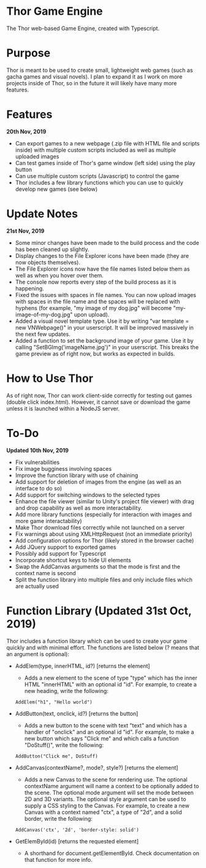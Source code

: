 # Thor Game Engine
 The Thor web-based Game Engine, created with Typescript. 

# Purpose
Thor is meant to be used to create small, lightweight web games (such as gacha games and 
visual novels). I plan to expand it as I work on more projects inside of Thor, so 
in the future it will likely have many more features.

# Features
**20th Nov, 2019**
- Can export games to a new webpage (.zip file with HTML file and scripts inside) with multiple 
custom scripts included as well as multiple uploaded images
- Can test games inside of Thor's game window (left side) using the play button
- Can use multiple custom scripts (Javascript) to control the game
- Thor includes a few library functions which you can use to quickly develop new games (see below)

# Update Notes
**21st Nov, 2019**
- Some minor changes have been made to the build process and the code has been cleaned up slightly.
- Display changes to the File Explorer icons have been made (they are now objects themselves).
- The File Explorer icons now have the file names listed below them as well as when you hover
over them. 
- The console now reports every step of the build process as it is happening. 
- Fixed the issues with spaces in file names. You can now upload images with spaces in the file 
name and the spaces will be replaced with hyphens (for example, "my image of my dog.jpg" will 
become "my-image-of-my-dog.jpg" upon upload).
- Added a visual novel template type. Use it by writing "var template = new VNWebpage()" in 
your userscript. It will be improved massively in the next few updates.
- Added a function to set the background image of your game. Use it by calling 
"SetBGImg('imageName.jpg')" in your userscript. This breaks the game preview as of right now,
but works as expected in builds. 

# How to Use Thor
As of right now, Thor can work client-side correctly for testing out games (double click index.html). However, it cannot save or download the game unless it is launched within a NodeJS server.

# To-Do
**Updated 10th Nov, 2019**
- Fix vulnerabilities
- Fix image bugginess involving spaces
- Improve the function library with use of chaining 
- Add support for deletion of images from the engine (as well as an interface to do so)
- Add support for switching windows to the selected types
- Enhance the file viewer (similar to Unity's project file viewer) with drag and drop capability
as well as more interactability. 
- Add more library functions (especially for interaction with images and more game interactability)
- Make Thor download files correctly while not launched on a server
- Fix warnings about using XMLHttpRequest (not an immediate priority)
- Add configuration options for Thor (likely stored in the browser cache)
- Add JQuery support to exported games
- Possibly add support for Typescript
- Incorporate shortcut keys to hide UI elements
- Swap the AddCanvas arguments so that the mode is first and the context name is second
- Split the function library into multiple files and only include files which are actually used

# Function Library (Updated 31st Oct, 2019)
Thor includes a function library which can be used to create your game quickly and with 
minimal effort. The functions are listed below (? means that an argument is optional): 

- AddElem(type, innerHTML, id?)     [returns the element]
  - Adds a new element to the scene of type "type" which has the inner HTML "innerHTML" 
with an optional id "id". For example, to create a new heading, write the following: 
  ```
  AddElem("h1", "Hello world")
  ```

- AddButton(text, onclick, id?)     [returns the button]
  - Adds a new button to the scene with text "text" and which has a handler of "onclick"
  and an optional id "id". For example, to make a new button which says "Click me" 
  and which calls a function "DoStuff()", write the following: 
  ```
  AddButton("Click me", DoStuff)
  ```

- AddCanvas(contextName?, mode?, style?)     [returns the element]
  - Adds a new Canvas to the scene for rendering use. The optional contextName argument will
  name a context to be optionally added to the scene. The optional mode argument will set
  the mode between 2D and 3D variants. The optional style argument can be used to supply 
  a CSS styling to the Canvas. For example, to create a new Canvas with a context named
  "ctx", a type of "2d", and a solid border, write the following:
  ```
  AddCanvas('ctx', '2d', 'border-style: solid')
  ```
  
- GetElemById(id)                 [returns the requested element]
  - A shorthand for document.getElementById. Check documentation on that function
  for more info.
